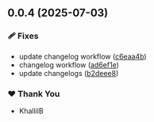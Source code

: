 ## 0.0.4 (2025-07-03)

### 🩹 Fixes

- update changelog workflow ([c6eaa4b](https://github.com/KhallilB/kcb.pro/commit/c6eaa4b))
- changelog workflow ([ad6ef1e](https://github.com/KhallilB/kcb.pro/commit/ad6ef1e))
- update changelogs ([b2deee8](https://github.com/KhallilB/kcb.pro/commit/b2deee8))

### ❤️ Thank You

- KhallilB